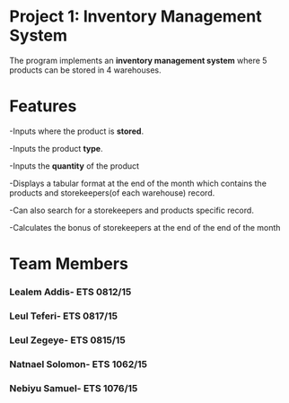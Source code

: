 # Project 1: Inventory Management System
The program implements an **inventory management system** where 5 products can be stored in 4 warehouses.

# Features

 -Inputs where the product is **stored**.
 
 -Inputs the product **type**.
 
 -Inputs the **quantity** of the product

-Displays a tabular format at the end of the month which contains the products and storekeepers(of each warehouse) record.

-Can also search for a storekeepers and products specific record.

-Calculates the bonus of storekeepers at the end of the end of the month

# Team Members

### Lealem Addis-      ETS 0812/15
### Leul Teferi-       ETS 0817/15
### Leul Zegeye-       ETS 0815/15
### Natnael Solomon-   ETS 1062/15
### Nebiyu Samuel-     ETS 1076/15